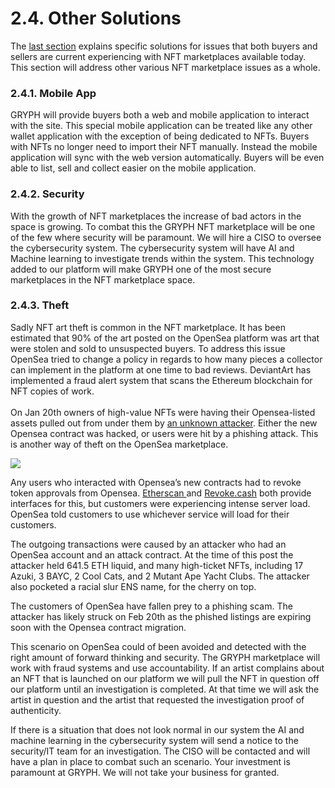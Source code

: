 # 2.4. Other Solutions

The [last section](./2.3.-for-buyers-and-sellers.md) explains specific solutions for issues that both buyers and sellers are current experiencing with NFT marketplaces available today. This section will address other various NFT marketplace issues as a whole.

### 2.4.1. Mobile App

GRYPH will provide buyers both a web and mobile application to interact with the site. This special mobile application can be treated like any other wallet application with the exception of being dedicated to NFTs. Buyers with NFTs no longer need to import their NFT manually. Instead the mobile application will sync with the web version automatically. Buyers will be even able to list, sell and collect easier on the mobile application.

### 2.4.2. Security

With the growth of NFT marketplaces the increase of bad actors in the space is growing. To combat this the GRYPH NFT marketplace will be one of the few where security will be paramount. We will hire a CISO to oversee the cybersecurity system. The cybersecurity system will have AI and Machine learning to investigate trends within the system. This technology added to our platform will make GRYPH one of the most secure marketplaces in the NFT marketplace space.

### 2.4.3. Theft

Sadly NFT art theft is common in the NFT marketplace. It has been estimated that 90% of the art posted on the OpenSea platform was art that were stolen and sold to unsuspected buyers. To address this issue OpenSea tried to change a policy in regards to how many pieces a collector can implement in the platform at one time to bad reviews. DeviantArt has implemented a fraud alert system that scans the Ethereum blockchain for NFT copies of work.\
\
On Jan 20th owners of high-value NFTs were having their Opensea-listed assets pulled out from under them by [an unknown attacker](https://etherscan.io/address/0x3E0DeFb880cd8e163baD68ABe66437f99A7A8A74). Either the new Opensea contract was hacked, or users were hit by a phishing attack.  This is another way of theft on the OpenSea marketplace.

![](https://secureservercdn.net/198.71.233.52/ox3.24e.myftpupload.com/wp-content/uploads/2022/02/image-47.png)

Any users who interacted with Opensea’s new contracts had to revoke token approvals from Opensea. [Etherscan ](https://etherscan.io/tokenapprovalchecker)and [Revoke.cash](https://revoke.cash) both provide interfaces for this, but customers were experiencing intense server load. OpenSea told customers to use whichever service will load for their customers.

The outgoing transactions were caused by an attacker who had an OpenSea account and an attack contract.  At the time of this post the attacker held 641.5 ETH liquid, and many high-ticket NFTs, including 17 Azuki, 3 BAYC, 2 Cool Cats, and 2 Mutant Ape Yacht Clubs. The attacker also pocketed a racial slur ENS name, for the cherry on top.

The customers of OpenSea have fallen prey to a phishing scam. The attacker has likely struck on Feb 20th as the phished listings are expiring soon with the Opensea contract migration. 

This scenario on OpenSea could of been avoided and detected with the right amount of forward thinking and security.  The GRYPH marketplace will work with fraud systems and use accountability. If an artist complains about an NFT that is launched on our platform we will pull the NFT in question off our platform until an investigation is completed. At that time we will ask the artist in question and the artist that requested the investigation proof of authenticity. &#x20;

If there is a situation that does not look normal in our system the AI and machine learning in the cybersecurity system will send a notice to the security/IT team for an investigation. The CISO will be contacted and will have a plan in place to combat such an scenario.  Your investment is paramount at GRYPH. We will not take your business for granted.&#x20;
